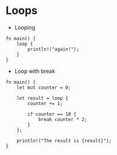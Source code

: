 # Loops

- Looping

```
fn main() {
    loop {
        println!("again!");
    }
}
```

- Loop with break

```
fn main() {
    let mut counter = 0;

    let result = loop {
        counter += 1;

        if counter == 10 {
            break counter * 2;
        }
    };

    println!("The result is {result}");
}
```
